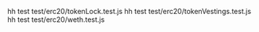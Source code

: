 

hh test test/erc20/tokenLock.test.js
hh test test/erc20/tokenVestings.test.js
hh test test/erc20/weth.test.js


